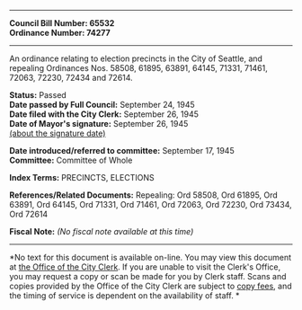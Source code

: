 * * * * *  
  
**Council Bill Number: [](#h0)[](#h2)65532**   
**Ordinance Number: 74277**  
  
* * * * *  
  
An ordinance relating to election precincts in the City of Seattle, and repealing Ordinances Nos. 58508, 61895, 63891, 64145, 71331, 71461, 72063, 72230, 72434 and 72614.  
  
**Status:** Passed   
**Date passed by Full Council:** September 24, 1945   
**Date filed with the City Clerk:** September 26, 1945   
**Date of Mayor's signature:** September 26, 1945   
[(about the signature date)](/~public/approvaldate.htm)   
  
  
**Date introduced/referred to committee:** September 17, 1945   
**Committee:** Committee of Whole   
  
**Index Terms:** PRECINCTS, ELECTIONS  
  
**References/Related Documents:** Repealing: Ord 58508, Ord 61895, Ord 63891, Ord 64145, Ord 71331, Ord 71461, Ord 72063, Ord 72230, Ord 73434, Ord 72614  
  
**Fiscal Note:** *(No fiscal note available at this time)*  
  
* * * * *  
  
*No text for this document is available on-line. You may view this document at [the Office of the City Clerk](http://www.seattle.gov/leg/clerk/contactUs.htm). If you are unable to visit the Clerk's Office, you may request a copy or scan be made for you by Clerk staff. Scans and copies provided by the Office of the City Clerk are subject to [copy fees](http://clerk.seattle.gov/~public/clerkfees.htm), and the timing of service is dependent on the availability of staff. *  
  
  
